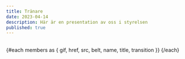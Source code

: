 ```yaml
---
title: Tränare
date: 2023-04-14
description: Här är en presentation av oss i styrelsen
published: true
---
```

<script lang="ts">
import { Profile}  from '$components'

const type = "close"

let members = [
    {
    href: "/",
    src: `/images/profile/${type}/tony.png`,
    gif: "/images/judo.gif",
    name: "Tony Jansson",
    title: "Tränare",
    belt: "1 Dan (Svart)",
  },  
  {
    href: "/",
    src: `/images/profile/${type}/madde.png`,
    gif: "random",
    name: "Madeleine Fristedt Nilsson",
    title: "Tränare",
    belt: "1 Kyu (Brun)",
  },
{
    href: "/",
    src: `/images/profile/${type}/hilko.png`,
    gif: "random",
    name: "Hilko Spoelstra",
    title: "Tränare",
    belt: "1 Kyu (Brun)",
  },
  {
    href: "/",
    src: `/images/profile/${type}/paul.png`,
    gif: "random",
    name: "Paul Andersson",
    title: "Tränare",
    belt: "1 Kyu (Brun)",
  },
  {
    href: "/",
    src: `/images/profile/2025/profil-hannes.png`,
    gif: "random",
    name: "Hannes Alm",
    title: "Hjälptränare",
    belt: "1 Kyu (Brun)",
  },
  {
    href: "/",
    src: `/images/profile/2025/profil-benjamin.png`,
    gif: "random",
    name: "Benjamin Fristedt",
    title: "Hjälptränare",
    belt: "2 Kyu (Blå)",
  },
    {
    href: "/",
    src: `/images/profile/2025/profil-alexander.png`,
    gif: "random",
    name: "Alexander Bäckström",
    title: "Hjälptränare",
    belt: "2 Kyu (Blå)",
  },
  {
    href: "/",
    src: `/images/profile/2025/profil-magdalena.png`,
    gif: "random",
    name: "Magdalena Alm",
    title: "Hjälptränare",
    belt: "2 Kyu (Blå)",
  },
  {
    href: "/",
    src: `/images/profile/2025/profil-sania.png`,
    gif: "/images/unicorn-drinking-boba.gif",
    alt: "Sania Bäckström",
    name: "Sania Bäckström",
    title: "Hjälptränare",
    belt: "2 Kyu (Blå)",
  },
  {href: "/",
    src: `/images/profile/2025/profil-alma.png`,
    gif: "random",
    alt: "Alma Sjöstrand ",
    name: "Alma Sjöstrand ",
    title: "Hjälptränare",
    belt: "3 Kyu (Grön)",
  },
  {href: "/",
    src: `/images/profile/2025/profil-emilio.png`,
    gif: "random",
    alt: "Emilio Lindsjö ",
    name: "Emilio Lindsjö ",
    title: "Hjälptränare",
    belt: "3 Kyu (Grön)",
  }
];
</script>

<br/>
<div class="not-prose flex flex-wrap justify-center sm:justify-between ">
  {#each members as { gif, href, src, belt, name, title, transition }}
        <Profile name={name} title={title} image={src} gif={gif}  belt={belt}/>
  {/each}

</div>
